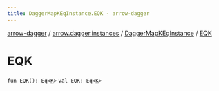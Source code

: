 ```yaml
---
title: DaggerMapKEqInstance.EQK - arrow-dagger
---
```


[arrow-dagger](../../index.html) / [arrow.dagger.instances](../index.html) / [DaggerMapKEqInstance](index.html) / [EQK](./-e-q-k.html)

# EQK

`fun EQK(): Eq<`[`K`](index.html#K)`>`
`val EQK: Eq<`[`K`](index.html#K)`>`